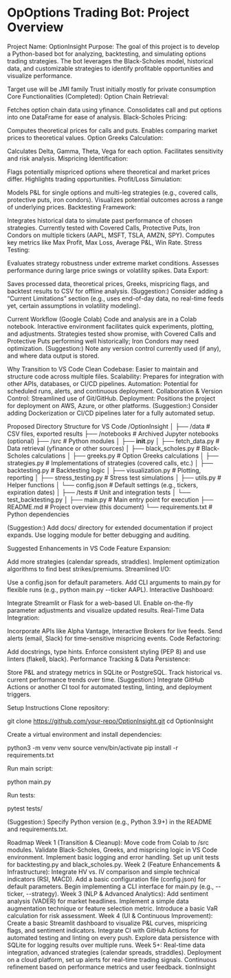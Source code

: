 # OpOptions Trading Bot: Project Overview
Project Name:
OptionInsight 
Purpose:
The goal of this project is to develop a Python-based bot for analyzing, backtesting, and simulating options trading strategies. The bot leverages the Black-Scholes model, historical data, and customizable strategies to identify profitable opportunities and visualize performance.

Target use will be JMI family Trust initially mostly for private consumption 
Core Functionalities (Completed):
Option Chain Retrieval:


Fetches option chain data using yfinance.
Consolidates call and put options into one DataFrame for ease of analysis.
Black-Scholes Pricing:


Computes theoretical prices for calls and puts.
Enables comparing market prices to theoretical values.
Option Greeks Calculation:


Calculates Delta, Gamma, Theta, Vega for each option.
Facilitates sensitivity and risk analysis.
Mispricing Identification:


Flags potentially mispriced options where theoretical and market prices differ.
Highlights trading opportunities.
Profit/Loss Simulation:


Models P&L for single options and multi-leg strategies (e.g., covered calls, protective puts, iron condors).
Visualizes potential outcomes across a range of underlying prices.
Backtesting Framework:


Integrates historical data to simulate past performance of chosen strategies.
Currently tested with Covered Calls, Protective Puts, Iron Condors on multiple tickers (AAPL, MSFT, TSLA, AMZN, SPY).
Computes key metrics like Max Profit, Max Loss, Average P&L, Win Rate.
Stress Testing:


Evaluates strategy robustness under extreme market conditions.
Assesses performance during large price swings or volatility spikes.
Data Export:


Saves processed data, theoretical prices, Greeks, mispricing flags, and backtest results to CSV for offline analysis.
(Suggestion:)
Consider adding a “Current Limitations” section (e.g., uses end-of-day data, no real-time feeds yet, certain assumptions in volatility modeling).

Current Workflow (Google Colab)
Code and analysis are in a Colab notebook.
Interactive environment facilitates quick experiments, plotting, and adjustments.
Strategies tested show promise, with Covered Calls and Protective Puts performing well historically; Iron Condors may need optimization.
(Suggestion:)
Note any version control currently used (if any), and where data output is stored.

Why Transition to VS Code
Clean Codebase: Easier to maintain and structure code across multiple files.
Scalability: Prepares for integration with other APIs, databases, or CI/CD pipelines.
Automation: Potential for scheduled runs, alerts, and continuous deployment.
Collaboration & Version Control: Streamlined use of Git/GitHub.
Deployment: Positions the project for deployment on AWS, Azure, or other platforms.
(Suggestion:)
Consider adding Dockerization or CI/CD pipelines later for a fully automated setup.

Proposed Directory Structure for VS Code
/OptionInsight
│
├── /data                  # CSV files, exported results
├── /notebooks             # Archived Jupyter notebooks (optional)
├── /src                   # Python modules
│   ├── __init__.py
│   ├── fetch_data.py      # Data retrieval (yfinance or other sources)
│   ├── black_scholes.py   # Black-Scholes calculations
│   ├── greeks.py          # Option Greeks calculations
│   ├── strategies.py      # Implementations of strategies (covered calls, etc.)
│   ├── backtesting.py     # Backtesting logic
│   ├── visualization.py   # Plotting, reporting
│   ├── stress_testing.py  # Stress test simulations
│   ├── utils.py           # Helper functions
│   └── config.json        # Default settings (e.g., tickers, expiration dates)
│
├── /tests                 # Unit and integration tests
│   └── test_backtesting.py
│
├── main.py                # Main entry point for execution
├── README.md              # Project overview (this document)
└── requirements.txt       # Python dependencies

(Suggestion:)
Add docs/ directory for extended documentation if project expands.
Use logging module for better debugging and auditing.

Suggested Enhancements in VS Code
Feature Expansion:


Add more strategies (calendar spreads, straddles).
Implement optimization algorithms to find best strikes/premiums.
Streamlined I/O:


Use a config.json for default parameters.
Add CLI arguments to main.py for flexible runs (e.g., python main.py --ticker AAPL).
Interactive Dashboard:


Integrate Streamlit or Flask for a web-based UI.
Enable on-the-fly parameter adjustments and visualize updated results.
Real-Time Data Integration:


Incorporate APIs like Alpha Vantage, Interactive Brokers for live feeds.
Send alerts (email, Slack) for time-sensitive mispricing events.
Code Refactoring:


Add docstrings, type hints.
Enforce consistent styling (PEP 8) and use linters (flake8, black).
Performance Tracking & Data Persistence:


Store P&L and strategy metrics in SQLite or PostgreSQL.
Track historical vs. current performance trends over time.
(Suggestion:)
Integrate GitHub Actions or another CI tool for automated testing, linting, and deployment triggers.

Setup Instructions
Clone repository:

 git clone https://github.com/your-repo/OptionInsight.git
cd OptionInsight


Create a virtual environment and install dependencies:

 python3 -m venv venv
source venv/bin/activate
pip install -r requirements.txt


Run main script:

 python main.py


Run tests:

 pytest tests/


(Suggestion:)
Specify Python version (e.g., Python 3.9+) in the README and requirements.txt.

Roadmap
Week 1 (Transition & Cleanup):
Move code from Colab to /src modules.
Validate Black-Scholes, Greeks, and mispricing logic in VS Code environment.
Implement basic logging and error handling.
Set up unit tests for backtesting.py and black_scholes.py.
Week 2 (Feature Enhancements & Infrastructure):
Integrate HV vs. IV comparison and simple technical indicators (RSI, MACD).
Add a basic configuration file (config.json) for default parameters.
Begin implementing a CLI interface for main.py (e.g., --ticker, --strategy).
Week 3 (NLP & Advanced Analytics):
Add sentiment analysis (VADER) for market headlines.
Implement a simple data augmentation technique or feature selection metric.
Introduce a basic VaR calculation for risk assessment.
Week 4 (UI & Continuous Improvement):
Create a basic Streamlit dashboard to visualize P&L curves, mispricing flags, and sentiment indicators.
Integrate CI with GitHub Actions for automated testing and linting on every push.
Explore data persistence with SQLite for logging results over multiple runs.
Week 5+:
Real-time data integration, advanced strategies (calendar spreads, straddles).
Deployment on a cloud platform, set up alerts for real-time trading signals.
Continuous refinement based on performance metrics and user feedback.
tionInsight